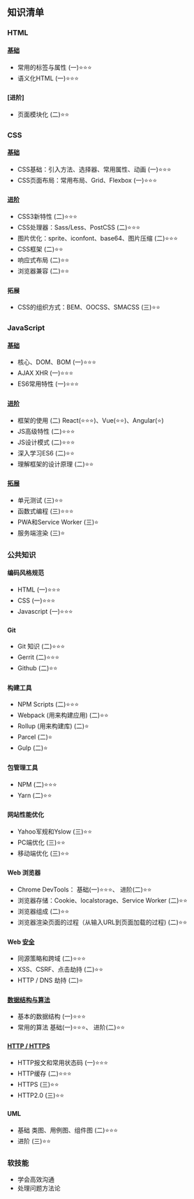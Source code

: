 ## 知识清单

### HTML

#### [基础](basic-html.md)

+ 常用的标签与属性 (一):star::star::star:
+ 语义化HTML (一):star::star::star:

#### [进阶]
+ 页面模块化 (二):star::star:

### CSS

#### [基础](basic-css.md)

+ CSS基础：引入方法、选择器、常用属性、动画 (一):star::star::star:
+ CSS页面布局：常用布局、Grid、Flexbox (一):star::star::star: 

#### [进阶](advanced-css.md)

+ CSS3新特性 (二):star::star::star:
+ CSS处理器：Sass/Less、PostCSS (二):star::star::star:
+ 图片优化：sprite、iconfont、base64、图片压缩 (二):star::star::star:
+ CSS框架 (二):star::star:
+ 响应式布局 (二):star::star:
+ 浏览器兼容 (二):star::star:

#### 拓展

+ CSS的组织方式：BEM、OOCSS、SMACSS (三):star::star:

### JavaScript

#### [基础](basic-javascript.md)

+ 核心、DOM、BOM (一):star::star::star:
+ AJAX XHR (一):star::star::star:
+ ES6常用特性 (一):star::star::star:

#### [进阶](advanced-javascript.md)

+ 框架的使用 (二) React(:star::star::star:)、Vue(:star::star:)、Angular(:star:)
+ JS高级特性 (二):star::star::star:
+ JS设计模式 (二):star::star::star:
+ 深入学习ES6 (二):star::star:
+ 理解框架的设计原理 (二):star::star:

#### [拓展](expanded-javascript.md)

+ 单元测试 (三):star::star:
+ 函数式编程 (三):star::star::star:
+ PWA和Service Worker (三):star:
+ 服务端渲染 (三):star:

### 公共知识

#### 编码风格规范
+ HTML (一):star::star::star:
+ CSS (一):star::star::star:
+ Javascript (一):star::star::star:

#### Git

+ Git 知识 (二):star::star::star:
+ Gerrit (二):star::star::star:
+ Github (二):star::star:

#### 构建工具

+ NPM Scripts (二):star::star::star:
+ Webpack (用来构建应用) (二):star::star:
+ Rollup (用来构建库) (二):star:
+ Parcel (二):star:
+ Gulp (二):star:
    
#### 包管理工具

+ NPM (二):star::star::star:
+ Yarn (二):star::star:
    
#### 网站性能优化

+ Yahoo军规和Yslow (三):star::star:
+ PC端优化 (三):star::star:
+ 移动端优化 (三):star::star:

#### Web 浏览器

+ Chrome DevTools： 基础(一):star::star::star:、  进阶(二):star::star:
+ 浏览器存储：Cookie、localstorage、Service Worker (二):star::star:
+ 浏览器组成 (二):star::star:
+ 浏览器渲染页面的过程（从输入URL到页面加载的过程) (二):star::star:

#### Web [安全](web-security.md)

+ 同源策略和跨域 (二):star::star:⭐️
+ XSS、CSRF、点击劫持 (二):star::star:
+ HTTP / DNS 劫持 (二):star:

#### [数据结构与算法](data-structures-and-algorithms.md)

+ 基本的数据结构 (一):star::star::star:
+ 常用的算法 基础(一):star::star::star:、 进阶(二):star::star:

#### [HTTP / HTTPS](http-and-https.md)

+ HTTP报文和常用状态码 (一):star::star::star:
+ HTTP缓存 (二):star::star::star:
+ HTTPS (三):star::star:
+ HTTP2.0 (三):star::star:

#### UML

+ 基础 类图、用例图、组件图 (二):star::star::star:
+ 进阶 (三):star::star:

### 软技能

+ 学会高效沟通
+ 处理问题方法论
